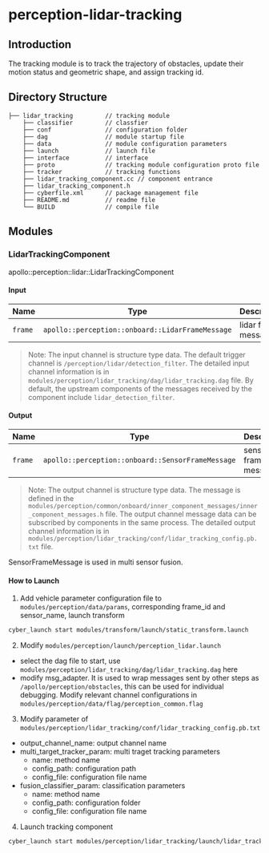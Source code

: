 # perception-lidar-tracking

## Introduction

The tracking module is to track the trajectory of obstacles, update their motion status and geometric shape, and assign
tracking id.

## Directory Structure

```
├── lidar_tracking         // tracking module
    ├── classifier         // classfier
    ├── conf               // configuration folder
    ├── dag                // module startup file
    ├── data               // module configuration parameters
    ├── launch             // launch file
    ├── interface          // interface
    ├── proto              // tracking module configuration proto file
    ├── tracker            // tracking functions
    ├── lidar_tracking_component.cc // component entrance
    ├── lidar_tracking_component.h
    ├── cyberfile.xml      // package management file
    ├── README.md          // readme file
    └── BUILD              // compile file
```

## Modules

### LidarTrackingComponent

apollo::perception::lidar::LidarTrackingComponent

#### Input

| Name    | Type                                             | Description         | Input channal |
| ------- | ------------------------------------------------ | ------------------- | ------------- |
| `frame` | `apollo::perception::onboard::LidarFrameMessage` | lidar frame message | /perception/lidar/detection_filter |

>Note: The input channel is structure type data. The default trigger channel is `/perception/lidar/detection_filter`. The detailed input channel information is in `modules/perception/lidar_tracking/dag/lidar_tracking.dag` file. By default, the upstream components of the messages received by the component include `lidar_detection_filter`.

#### Output

| Name    | Type                                              | Description          | Output channal |
| ------- | ------------------------------------------------- | -------------------- | -------------- |
| `frame` | `apollo::perception::onboard::SensorFrameMessage` | sensor frame message | /perception/inner/PrefusedObjects |

>Note: The output channel is structure type data. The message is defined in the `modules/perception/common/onboard/inner_component_messages/inner_component_messages.h` file. The output channel message data can be subscribed by components in the same process. The detailed output channel information is in `modules/perception/lidar_tracking/conf/lidar_tracking_config.pb.txt` file.

SensorFrameMessage is used in multi sensor fusion.

#### How to Launch

1. Add vehicle parameter configuration file to `modules/perception/data/params`, corresponding frame_id and sensor_name,
   launch transform

```bash
cyber_launch start modules/transform/launch/static_transform.launch
```

2. Modify `modules/perception/launch/perception_lidar.launch`

- select the dag file to start, use `modules/perception/lidar_tracking/dag/lidar_tracking.dag` here
- modify msg_adapter. It is used to wrap messages sent by other steps as `/apollo/perception/obstacles`, this can be
  used for individual debugging. Modify relevant channel configurations in
  `modules/perception/data/flag/perception_common.flag`

3. Modify parameter of `modules/perception/lidar_tracking/conf/lidar_tracking_config.pb.txt`

- output_channel_name: output channel name
- multi_target_tracker_param: multi traget tracking parameters
  - name: method name
  - config_path: configuration path
  - config_file: configuration file name
- fusion_classifier_param: classification parameters
  - name: method name
  - config_path: configuration folder
  - config_file: configuration file name

4. Launch tracking component

```bash
cyber_launch start modules/perception/lidar_tracking/launch/lidar_tracking.launch
```
